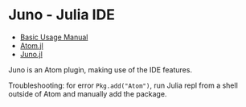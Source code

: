 # Juno - Julia IDE

* [Basic Usage Manual](http://docs.junolab.org/latest/man/basic_usage.html)
* [Atom.jl](https://github.com/JunoLab/Atom.jl)
* [Juno.jl](https://github.com/JunoLab/Juno.jl)

Juno is an Atom plugin, making use of the IDE features.

Troubleshooting: for error `Pkg.add("Atom")`, run Julia repl from a shell outside of Atom and manually add the package.